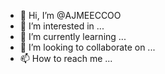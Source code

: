 - 👋 Hi, I’m @AJMEECCOO
- 👀 I’m interested in ...
- 🌱 I’m currently learning ...
- 💞️ I’m looking to collaborate on ...
- 📫 How to reach me ...

<!---
AJMEECCOO/AJMEECCOO is a ✨ special ✨ repository because its `README.md` (this file) appears on your GitHub profile.
You can click the Preview link to take a look at your changes.
--->
